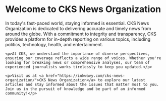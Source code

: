 <!DOCTYPE html>
<html lang="en">
<head>
    <meta charset="UTF-8">
    <meta name="viewport" content="width=device-width, initial-scale=1.0">
    <title>CKS News Organization</title>
</head>
<body>
    <h1>Welcome to CKS News Organization</h1>
    <p>In today's fast-paced world, staying informed is essential. CKS News Organization is dedicated to delivering accurate and timely news from around the globe. With a commitment to integrity and transparency, CKS provides a platform for in-depth reporting on various topics, including politics, technology, health, and entertainment.</p>
    
    <p>At CKS, we understand the importance of diverse perspectives, ensuring our coverage reflects a wide range of voices. Whether you're looking for breaking news or comprehensive analyses, our team of experienced journalists works tirelessly to keep you updated.</p>
    
    <p>Visit us at <a href="https://inkwavy.com/cks-news-organization/">CKS News Organization</a> to explore our latest articles and stay informed about the issues that matter most to you. Join us in the pursuit of knowledge and be part of an informed community!</p>
</body>
</html>
